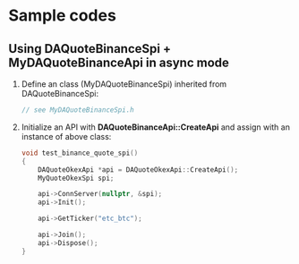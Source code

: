 # Sample codes

## Using DAQuoteBinanceSpi + MyDAQuoteBinanceApi in async mode

1. Define an class (MyDAQuoteBinanceSpi) inherited from DAQuoteBinanceSpi:

    ```C++
    // see MyDAQuoteBinanceSpi.h
    ```

2. Initialize an API with **DAQuoteBinanceApi::CreateApi** and assign with an instance of above class:

    ```C++
    void test_binance_quote_spi()
    {
        DAQuoteOkexApi *api = DAQuoteOkexApi::CreateApi();
        MyQuoteOkexSpi spi;

        api->ConnServer(nullptr, &spi);
        api->Init();

        api->GetTicker("etc_btc");

        api->Join();
        api->Dispose();
    }
    ```